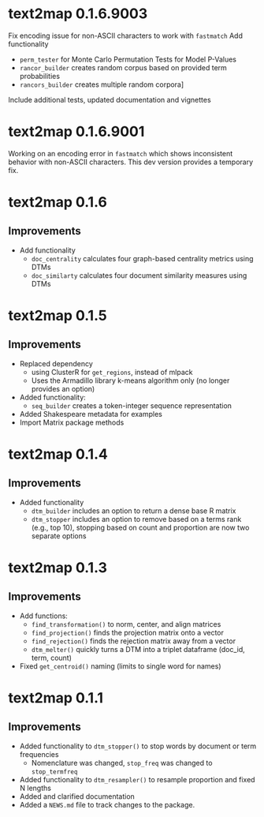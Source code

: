 # text2map 0.1.6.9003

Fix encoding issue for non-ASCII characters to work with `fastmatch`
Add functionality 
- `perm_tester` for Monte Carlo Permutation Tests for Model P-Values
- `rancor_builder` creates random corpus based on provided term probabilities 
- `rancors_builder` creates multiple random corpora]

Include additional tests, updated documentation and vignettes

# text2map 0.1.6.9001

Working on an encoding error in `fastmatch` which shows inconsistent behavior with non-ASCII characters. This dev version provides a temporary fix.

# text2map 0.1.6
## Improvements

- Add functionality
  - `doc_centrality` calculates four graph-based centrality metrics using DTMs
  - `doc_similarty` calculates four document similarity measures using DTMs


# text2map 0.1.5
## Improvements

- Replaced dependency
  - using ClusterR for `get_regions`, instead of mlpack
  - Uses the Armadillo library k-means algorithm only (no longer provides an option)
- Added functionality:
  - `seq_builder` creates a token-integer sequence representation
- Added Shakespeare metadata for examples
- Import Matrix package methods

# text2map 0.1.4

## Improvements

* Added functionality
    - `dtm_builder` includes an option to return a dense base R matrix
    - `dtm_stopper` includes an option to remove based on a terms rank (e.g., top 10), stopping based on count and proportion are now two separate options

# text2map 0.1.3

## Improvements

* Add functions:
    - `find_transformation()` to norm, center, and align matrices
    - `find_projection()` finds the projection matrix onto a vector
    - `find_rejection()` finds the rejection matrix away from a vector
    - `dtm_melter()` quickly turns a DTM into a triplet dataframe (doc_id, term, count)
* Fixed `get_centroid()` naming (limits to single word for names)

# text2map 0.1.1

## Improvements

* Added functionality to `dtm_stopper()` to stop words by document or term frequencies
    * Nomenclature was changed, `stop_freq` was changed to `stop_termfreq`
* Added functionality to `dtm_resampler()` to resample proportion and fixed N lengths
* Added and clarified documentation
* Added a `NEWS.md` file to track changes to the package.
